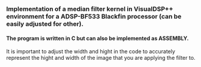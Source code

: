 

### Implementation of a median filter kernel in VisualDSP++ environment for a ADSP-BF533 Blackfin processor (can be easily adjusted for other).

#### The program is written in C but can also be implemented as ASSEMBLY.

It is important to adjust the width and hight in the code to accurately represent the hight and width of the image that you are applying the filter to.
